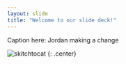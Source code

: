 ```yaml
---
layout: slide
title: "Welcome to our slide deck!"
---
```


Caption here: Jordan making a change

![skitchtocat](https://octodex.github.com/images/skitchtocat.png)
{: .center}
